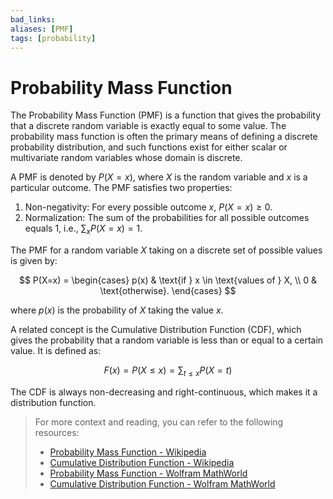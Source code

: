 ```yaml
---
bad_links: 
aliases: [PMF]
tags: [probability]
---
```

# Probability Mass Function

The Probability Mass Function (PMF) is a function that gives the probability that a discrete random variable is exactly equal to some value. The probability mass function is often the primary means of defining a discrete probability distribution, and such functions exist for either scalar or multivariate random variables whose domain is discrete.

A PMF is denoted by $P(X=x)$, where $X$ is the random variable and $x$ is a particular outcome. The PMF satisfies two properties:

1. Non-negativity: For every possible outcome $x$, $P(X=x) \geq 0$.
2. Normalization: The sum of the probabilities for all possible outcomes equals 1, i.e., $\sum_x P(X=x) = 1$.

The PMF for a random variable $X$ taking on a discrete set of possible values is given by:

$$
P(X=x) = \begin{cases} 
p(x) & \text{if } x \in \text{values of } X, \\
0 & \text{otherwise}.
\end{cases}
$$

where $p(x)$ is the probability of $X$ taking the value $x$.

A related concept is the Cumulative Distribution Function (CDF), which gives the probability that a random variable is less than or equal to a certain value. It is defined as:

$$
F(x) = P(X \leq x) = \sum_{t \leq x} P(X=t)
$$

The CDF is always non-decreasing and right-continuous, which makes it a distribution function.

> For more context and reading, you can refer to the following resources:
> - [Probability Mass Function - Wikipedia](https://www.google.com/search?q=Probability+Mass+Function+site:wikipedia.org)
> - [Cumulative Distribution Function - Wikipedia](https://www.google.com/search?q=Cumulative+Distribution+Function+site:wikipedia.org)
> - [Probability Mass Function - Wolfram MathWorld](https://www.google.com/search?q=Probability+Mass+Function+site:wolfram.com)
> - [Cumulative Distribution Function - Wolfram MathWorld](https://www.google.com/search?q=Cumulative+Distribution+Function+site:wolfram.com)